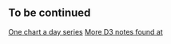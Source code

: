 ## To be continued

[One chart a day series](https://observablehq.com/collection/@richdayandnight/one-chart-a-day/2)
[More D3 notes found at](https://github.com/richdayandnight/data-science-notebook/tree/master/interactive-data-visualization-for-the-web)